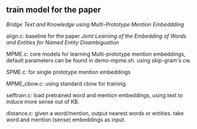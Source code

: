 ## train model for the paper 

*Bridge Text and Knowledge using Multi-Prototype Mention Embeddding*

align.c: baseline for the paper *Joint Learning of the Embedding of Words and Entities for Named Entity Disambiguation*

MPME.c: core models for learning Multi-prototype mention embeddings, default parameters can be found in demo-mpme.sh. using skip-gram's cw.

SPME.c: for single prototype mention embeddings

MPME_cbow.c: using standard cbow for training.

selftrain.c: load pretrained word and mention embeddings, using text to induce more sense out of KB.

distance.c: given a word/mention, output nearest words or entities. take word and mention (sense) embeddings as input.